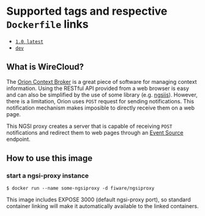# Supported tags and respective `Dockerfile` links #

- [`1.0`, `latest`](https://github.com/conwetlab/ngsi-proxy/blob/1.0.x/docker/Dockerfile)
- [`dev`](https://github.com/conwetlab/ngsi-proxy/blob/develop/docker/Dockerfile)


## What is WireCloud?

The [Orion Context Broker](https://github.com/telefonicaid/fiware-orion) is a great piece of software for managing context information. Using the RESTful API provided from a web browser is easy and can also be simplified by the use of some library (e.g. [ngsijs](https://github.com/conwetlab/ngsijs)). However, there is a limitation, Orion uses `POST` request for sending notifications. This notification mechanism makes imposible to directly receive them on a web page.

This NGSI proxy creates a server that is capable of receiving `POST` notifications and redirect them to web pages through an [Event Source](https://developer.mozilla.org/docs/Web/API/EventSource) endpoint.


## How to use this image

### start a ngsi-proxy instance

    $ docker run --name some-ngsiproxy -d fiware/ngsiproxy

This image includes EXPOSE 3000 (default ngsi-proxy port), so standard container linking will make it automatically available to the linked containers.
